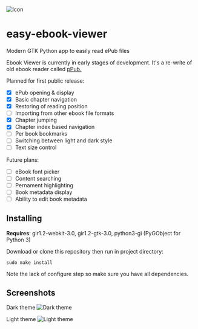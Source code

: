 ![Icon](https://cloud.githubusercontent.com/assets/1345297/18609855/7f6c13b2-7d0c-11e6-9fc7-0a23a251d2ea.png)

# easy-ebook-viewer
Modern GTK Python app to easily read ePub files

Ebook Viewer is currently in early stages of development. It's a re-write of old ebook reader called [pPub.](https://github.com/sakisds/pPub)

Planned for first public release:
- [x] ePub opening & display
- [x] Basic chapter navigation
- [x] Restoring of reading position
- [ ] Importing from other ebook file formats
- [x] Chapter jumping
- [x] Chapter index based navigation
- [ ] Per book bookmarks
- [ ] Switching between light and dark style
- [ ] Text size control

Future plans:
- [ ] eBook font picker
- [ ] Content searching
- [ ] Pernament highlighting
- [ ] Book metadata display
- [ ] Ability to edit book metadata

## Installing

**Requires**: gir1.2-webkit-3.0, gir1.2-gtk-3.0, python3-gi (PyGObject for Python 3)

Download or clone this repository then run in project directory:

```sudo make install```

Note the lack of configure step so make sure you have all dependencies.

## Screenshots

Dark theme
![Dark theme](https://cloud.githubusercontent.com/assets/1345297/19221520/4357d038-8e45-11e6-849b-d83a9fe496ba.png)

Light theme
![Light theme](https://cloud.githubusercontent.com/assets/1345297/19221521/43b2f698-8e45-11e6-839c-e9c41ab0aea6.png)
